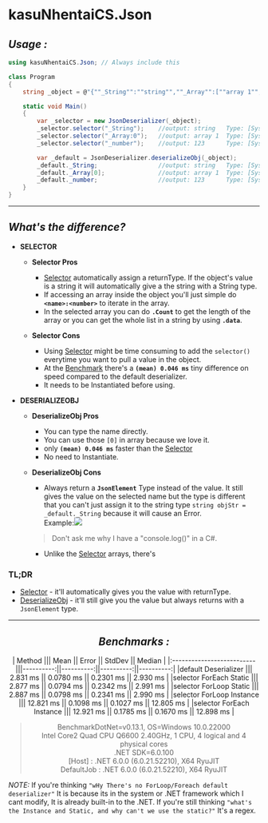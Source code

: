 # kasuNhentaiCS.Json
## _**Usage :**_
```cs
using kasuNhentaiCS.Json; // Always include this

class Program
{
    string _object = @"{""_String"":""string"",""_Array"":[""array 1"",""array 2""],""_number"": ""123"",""__object"":{""_string"":""object string"",""_stringTwo"":""object string 2""}}";

    static void Main()
    {
        var _selector = new JsonDeserializer(_object);
        _selector.selector("_String");    //output: string   Type: [System.String]
        _selector.selector("_Array:0");   //output: array 1  Type: [System.String]
        _selector.selector("_number");    //output: 123      Type: [System.Int32]

        var _default = JsonDeserializer.deserializeObj(_object);
        _default._String;                 //output: string   Type: [System.Text.Json.JsonElement]
        _default._Array[0];               //output: array 1  Type: [System.Text.Json.JsonElement]
        _default._number;                 //output: 123      Type: [System.Text.Json.JsonElement]
    }
}
```
---
## _**What's the difference?**_

- **SELECTOR**
    - **Selector Pros**
        - [Selector](#usage- "kasuNhentaiCS.Json.JsonDeserializer.selector") automatically assign a returnType. If the object's value is a string it will automatically give a the string with a String type.
        - If accessing an array inside the object you'll just simple do **`<name>:<number>`** to iterate in the array.
        - In the selected array you can do **`.Count`** to get the length of the array or you can get the whole list in a string by using **`.data`**.

    - **Selector Cons**
        - Using [Selector](#usage- "kasuNhentaiCS.Json.JsonDeserializer.selector") might be time consuming to add the `selector()` everytime you want to pull a value in the object.
        - At the [Benchmark](#benchmarks-) there's a **`(mean) 0.046 ms`** tiny difference on speed compared to the default deserializer.
        - It needs to be Instantiated before using.

- **DESERIALIZEOBJ**
    - **DeserializeObj Pros**
        - You can type the name directly.
        - You can use those `[0]` in array because we love it.
        - only **`(mean) 0.046 ms`** faster than the [Selector](#usage- "kasuNhentaiCS.Json.JsonDeserializer.selector")
        - No need to Instantiate.

    - **DeserializeObj Cons**
        - Always return a **`JsonElement`** Type instead of the value. It still gives the value on the selected name but the type is different that you can't just assign it to the string type `string objStr = _default._String` because it will cause an Error.<br/>
        Example:![](https://user-images.githubusercontent.com/80595346/141485987-87746bba-0910-4867-92dd-bb9e86e3bd30.png) </br>
        > Don't ask me why I have a "console.log()" in a C#.
        - Unlike the [Selector](#usage- "kasuNhentaiCS.Json.JsonDeserializer.selector") arrays, there's 

### TL;DR
- [Selector](#usage- "kasuNhentaiCS.Json.JsonDeserializer.selector") - it'll automatically gives you the value with returnType.
- [DeserializeObj](#usage- "kasuNhentaiCS.Json.JsonDeserializer.deserializeObj") - it'll still give you the value but always returns with a `JsonElement` type.
---
<center>

## _**Benchmarks :**_
| Method                    ||| Mean      || Error     || StdDev    || Median    |
|:--------------------------|||----------:||----------:||----------:||----------:|
|default Deserializer       |||  2.831 ms || 0.0780 ms || 0.2301 ms ||  2.930 ms |
|selector ForEach Static    |||  2.877 ms || 0.0794 ms || 0.2342 ms ||  2.991 ms |
|selector ForLoop Static    |||  2.887 ms || 0.0798 ms || 0.2341 ms ||  2.990 ms |
|selector ForLoop Instance  ||| 12.821 ms || 0.1098 ms || 0.1027 ms || 12.805 ms |
|selector ForEach Instance  ||| 12.921 ms || 0.1785 ms || 0.1670 ms || 12.898 ms |
>BenchmarkDotNet=v0.13.1, OS=Windows 10.0.22000 <br/>
>Intel Core2 Quad CPU Q6600 2.40GHz, 1 CPU, 4 logical and 4 physical cores<br/>
>.NET SDK=6.0.100<br/>
>  [Host]     : .NET 6.0.0 (6.0.21.52210), X64 RyuJIT<br/>
>  DefaultJob : .NET 6.0.0 (6.0.21.52210), X64 RyuJIT
</center>

_NOTE:_ If you're thinking `"wHy There's no ForLoop/Foreach default deserializer"` It is because its in the system or .NET framework which I cant modify, It is already built-in to the .NET. If you're still thinking `"what's the Instance and Static, and why can't we use the static?"` It's a regex.